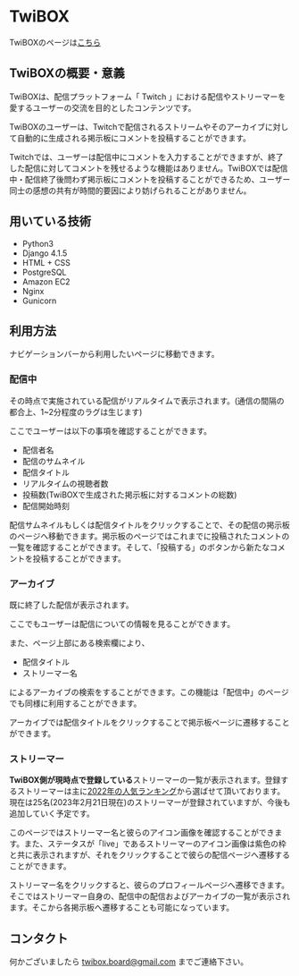 # TwiBOX
TwiBOXのページは[こちら](http://18.178.38.84/)

## TwiBOXの概要・意義
TwiBOXは、配信プラットフォーム「 Twitch 」における配信やストリーマーを愛するユーザーの交流を目的としたコンテンツです。

TwiBOXのユーザーは、Twitchで配信されるストリームやそのアーカイブに対して自動的に生成される掲示板にコメントを投稿することができます。

Twitchでは、ユーザーは配信中にコメントを入力することができますが、終了した配信に対してコメントを残せるような機能はありません。TwiBOXでは配信中・配信終了後問わず掲示板にコメントを投稿することができるため、ユーザー同士の感想の共有が時間的要因により妨げられることがありません。

## 用いている技術
- Python3
- Django 4.1.5
- HTML + CSS
- PostgreSQL
- Amazon EC2
- Nginx
- Gunicorn

## 利用方法
ナビゲーションバーから利用したいページに移動できます。

### 配信中
その時点で実施されている配信がリアルタイムで表示されます。(通信の間隔の都合上、1~2分程度のラグは生じます)

ここでユーザーは以下の事項を確認することができます。

- 配信者名
- 配信のサムネイル
- 配信タイトル
- リアルタイムの視聴者数
- 投稿数(TwiBOXで生成された掲示板に対するコメントの総数)
- 配信開始時刻

配信サムネイルもしくは配信タイトルをクリックすることで、その配信の掲示板のページへ移動できます。掲示板のページではこれまでに投稿されたコメントの一覧を確認することができます。そして、「投稿する」のボタンから新たなコメントを投稿することができます。

### アーカイブ
既に終了した配信が表示されます。

ここでもユーザーは配信についての情報を見ることができます。

また、ページ上部にある検索欄により、

- 配信タイトル
- ストリーマー名

によるアーカイブの検索をすることができます。この機能は「配信中」のページでも同様に利用することができます。

アーカイブでは配信タイトルをクリックすることで掲示板ページに遷移することができます。

### ストリーマー
**TwiBOX側が現時点で登録している**ストリーマーの一覧が表示されます。登録するストリーマーは主に[2022年の人気ランキング](https://gamefavo.com/news/gamer/twitch-most-streamer-2022/)から選ばせて頂いております。現在は25名(2023年2月21日現在)のストリーマーが登録されていますが、今後も追加していく予定です。

このページではストリーマー名と彼らのアイコン画像を確認することができます。また、ステータスが「live」であるストリーマーのアイコン画像は紫色の枠と共に表示されますが、それをクリックすることで彼らの配信ページへ遷移することができます。

ストリーマー名をクリックすると、彼らのプロフィールページへ遷移できます。そこではストリーマー自身の、配信中の配信およびアーカイブの一覧が表示されます。そこから各掲示板へ遷移することも可能になっています。

## コンタクト
何かございましたら twibox.board@gmail.com までご連絡下さい。